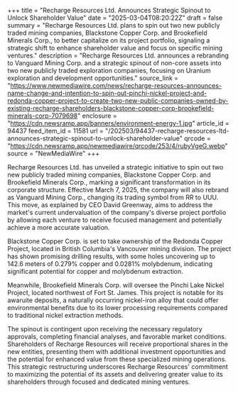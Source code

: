 +++
title = "Recharge Resources Ltd. Announces Strategic Spinout to Unlock Shareholder Value"
date = "2025-03-04T08:20:22Z"
draft = false
summary = "Recharge Resources Ltd. plans to spin out two new publicly traded mining companies, Blackstone Copper Corp. and Brookefield Minerals Corp., to better capitalize on its project portfolio, signaling a strategic shift to enhance shareholder value and focus on specific mining ventures."
description = "Recharge Resources Ltd. announces a rebranding to Vanguard Mining Corp. and a strategic spinout of non-core assets into two new publicly traded exploration companies, focusing on Uranium exploration and development opportunities."
source_link = "https://www.newmediawire.com/news/recharge-resources-announces-name-change-and-intention-to-spin-out-pinchi-nickel-project-and-redonda-copper-project-to-create-two-new-public-companies-owned-by-existing-recharge-shareholders-blackstone-copper-corp-brookefield-minerals-corp-7079698"
enclosure = "https://cdn.newsramp.app/banners/environment-energy-1.jpg"
article_id = 94437
feed_item_id = 11581
url = "/202503/94437-recharge-resources-ltd-announces-strategic-spinout-to-unlock-shareholder-value"
qrcode = "https://cdn.newsramp.app/newmediawire/qrcode/253/4/rubyVgeG.webp"
source = "NewMediaWire"
+++

<p>Recharge Resources Ltd. has unveiled a strategic initiative to spin out two new publicly traded mining companies, Blackstone Copper Corp. and Brookefield Minerals Corp., marking a significant transformation in its corporate structure. Effective March 7, 2025, the company will also rebrand as Vanguard Mining Corp., changing its trading symbol from RR to UUU. This move, as explained by CEO David Greenway, aims to address the market's current undervaluation of the company's diverse project portfolio by allowing each venture to receive focused management and potentially achieve a more accurate valuation.</p><p>Blackstone Copper Corp. is set to take ownership of the Redonda Copper Project, located in British Columbia's Vancouver mining division. The project has shown promising drilling results, with some holes uncovering up to 142.6 meters of 0.279% copper and 0.0281% molybdenum, indicating significant potential for copper and molybdenum extraction.</p><p>Meanwhile, Brookefield Minerals Corp. will oversee the Pinchi Lake Nickel Project, located northwest of Fort St. James. This project is notable for its awaruite deposits, a naturally occurring nickel-iron alloy that could offer environmental benefits due to its lower processing requirements compared to traditional nickel extraction methods.</p><p>The spinout is contingent upon receiving the necessary regulatory approvals, completing financial analyses, and favorable market conditions. Shareholders of Recharge Resources will receive proportional shares in the new entities, presenting them with additional investment opportunities and the potential for enhanced value from these specialized mining operations. This strategic restructuring underscores Recharge Resources' commitment to maximizing the potential of its assets and delivering greater value to its shareholders through focused and dedicated mining ventures.</p>